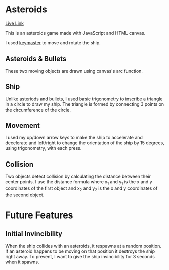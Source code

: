 # Asteroids
[Live Link](https://www.sjkim.io/Asteroids)

This is an asteroids game made with JavaScript and HTML canvas.

I used [keymaster](https://github.com/madrobby/keymaster) to move and rotate the ship.

## Asteroids & Bullets
These two moving objects are drawn using canvas's arc function.

## Ship
Unlike asteriods and bullets, I used basic trigonometry to inscribe a triangle in a circle to draw my ship. The triangle is formed by connecting 3 points on the circumference of the circle.

## Movement
I used my up/down arrow keys to make the ship to accelerate and decelerate and left/right to change the orientation of the ship by 15 degrees, using trigonometry, with each press.

## Collision
Two objects detect collision by calculating the distance between their center points. I use the distance formula where x<sub>1</sub> and y<sub>1</sub> is the x and y coordinates of the first object and x<sub>2</sub> and y<sub>2</sub> is the x and y coordinates of the second object.

# Future Features

## Initial Invincibility
When the ship collides with an asteroids, it respawns at a random position. If an asteroid happens to be moving on that position it destroys the ship right away. To prevent, I want to give the ship invincibility for 3 seconds when it spawns.

